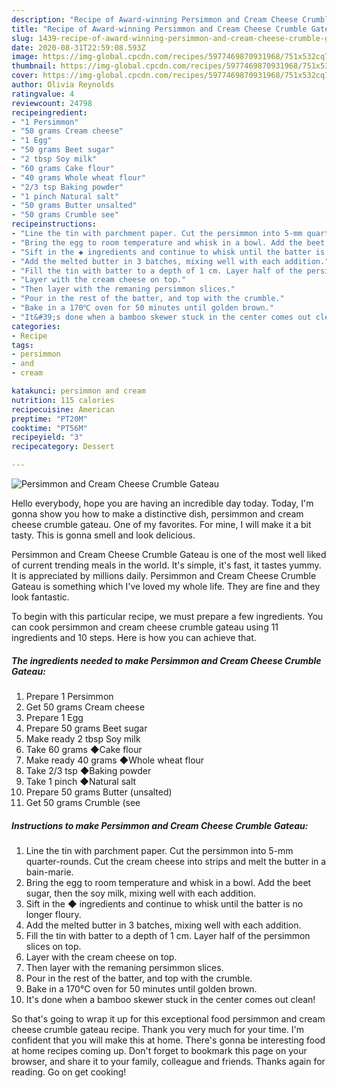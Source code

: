 ```yaml
---
description: "Recipe of Award-winning Persimmon and Cream Cheese Crumble Gateau"
title: "Recipe of Award-winning Persimmon and Cream Cheese Crumble Gateau"
slug: 1439-recipe-of-award-winning-persimmon-and-cream-cheese-crumble-gateau
date: 2020-08-31T22:59:08.593Z
image: https://img-global.cpcdn.com/recipes/5977469870931968/751x532cq70/persimmon-and-cream-cheese-crumble-gateau-recipe-main-photo.jpg
thumbnail: https://img-global.cpcdn.com/recipes/5977469870931968/751x532cq70/persimmon-and-cream-cheese-crumble-gateau-recipe-main-photo.jpg
cover: https://img-global.cpcdn.com/recipes/5977469870931968/751x532cq70/persimmon-and-cream-cheese-crumble-gateau-recipe-main-photo.jpg
author: Olivia Reynolds
ratingvalue: 4
reviewcount: 24798
recipeingredient:
- "1 Persimmon"
- "50 grams Cream cheese"
- "1 Egg"
- "50 grams Beet sugar"
- "2 tbsp Soy milk"
- "60 grams Cake flour"
- "40 grams Whole wheat flour"
- "2/3 tsp Baking powder"
- "1 pinch Natural salt"
- "50 grams Butter unsalted"
- "50 grams Crumble see"
recipeinstructions:
- "Line the tin with parchment paper. Cut the persimmon into 5-mm quarter-rounds. Cut the cream cheese into strips and melt the butter in a bain-marie."
- "Bring the egg to room temperature and whisk in a bowl. Add the beet sugar, then the soy milk, mixing well with each addition."
- "Sift in the ◆ ingredients and continue to whisk until the batter is no longer floury."
- "Add the melted butter in 3 batches, mixing well with each addition."
- "Fill the tin with batter to a depth of 1 cm. Layer half of the persimmon slices on top."
- "Layer with the cream cheese on top."
- "Then layer with the remaning persimmon slices."
- "Pour in the rest of the batter, and top with the crumble."
- "Bake in a 170℃ oven for 50 minutes until golden brown."
- "It&#39;s done when a bamboo skewer stuck in the center comes out clean!"
categories:
- Recipe
tags:
- persimmon
- and
- cream

katakunci: persimmon and cream 
nutrition: 115 calories
recipecuisine: American
preptime: "PT20M"
cooktime: "PT56M"
recipeyield: "3"
recipecategory: Dessert

---
```



![Persimmon and Cream Cheese Crumble Gateau](https://img-global.cpcdn.com/recipes/5977469870931968/751x532cq70/persimmon-and-cream-cheese-crumble-gateau-recipe-main-photo.jpg)

Hello everybody, hope you are having an incredible day today. Today, I'm gonna show you how to make a distinctive dish, persimmon and cream cheese crumble gateau. One of my favorites. For mine, I will make it a bit tasty. This is gonna smell and look delicious.

Persimmon and Cream Cheese Crumble Gateau is one of the most well liked of current trending meals in the world. It's simple, it's fast, it tastes yummy. It is appreciated by millions daily. Persimmon and Cream Cheese Crumble Gateau is something which I've loved my whole life. They are fine and they look fantastic.




To begin with this particular recipe, we must prepare a few ingredients. You can cook persimmon and cream cheese crumble gateau using 11 ingredients and 10 steps. Here is how you can achieve that.

<!--inarticleads1-->

##### The ingredients needed to make Persimmon and Cream Cheese Crumble Gateau:

1. Prepare 1 Persimmon
1. Get 50 grams Cream cheese
1. Prepare 1 Egg
1. Prepare 50 grams Beet sugar
1. Make ready 2 tbsp Soy milk
1. Take 60 grams ◆Cake flour
1. Make ready 40 grams ◆Whole wheat flour
1. Take 2/3 tsp ◆Baking powder
1. Take 1 pinch ◆Natural salt
1. Prepare 50 grams Butter (unsalted)
1. Get 50 grams Crumble (see




<!--inarticleads2-->

##### Instructions to make Persimmon and Cream Cheese Crumble Gateau:

1. Line the tin with parchment paper. Cut the persimmon into 5-mm quarter-rounds. Cut the cream cheese into strips and melt the butter in a bain-marie.
1. Bring the egg to room temperature and whisk in a bowl. Add the beet sugar, then the soy milk, mixing well with each addition.
1. Sift in the ◆ ingredients and continue to whisk until the batter is no longer floury.
1. Add the melted butter in 3 batches, mixing well with each addition.
1. Fill the tin with batter to a depth of 1 cm. Layer half of the persimmon slices on top.
1. Layer with the cream cheese on top.
1. Then layer with the remaning persimmon slices.
1. Pour in the rest of the batter, and top with the crumble.
1. Bake in a 170℃ oven for 50 minutes until golden brown.
1. It&#39;s done when a bamboo skewer stuck in the center comes out clean!




So that's going to wrap it up for this exceptional food persimmon and cream cheese crumble gateau recipe. Thank you very much for your time. I'm confident that you will make this at home. There's gonna be interesting food at home recipes coming up. Don't forget to bookmark this page on your browser, and share it to your family, colleague and friends. Thanks again for reading. Go on get cooking!
